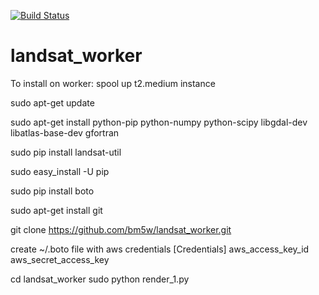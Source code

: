 [![Build Status](https://travis-ci.org/recombinators/landsat_worker.svg)](https://travis-ci.org/recombinators/landsat_worker)

# landsat_worker
To install on worker:
spool up t2.medium instance

sudo apt-get update

sudo apt-get install python-pip python-numpy python-scipy libgdal-dev libatlas-base-dev gfortran

sudo pip install landsat-util

sudo easy_install -U pip

sudo pip install boto

sudo apt-get install git

git clone https://github.com/bm5w/landsat_worker.git

create ~/.boto file with aws credentials
  [Credentials]
  aws_access_key_id
  aws_secret_access_key
  
cd landsat_worker
sudo python render_1.py

